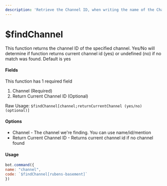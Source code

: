 ```yaml
---
description: 'Retrieve the Channel ID, when writing the name of the Channel. (Global)'
---
```


# $findChannel

This function returns the channel ID of the specified channel. Yes/No will determine if function returns current channel id \(yes\) or undefined \(no\) if no match was found. Default is yes

#### Fields

This function has 1 required field

1. Channel \(Required\)
2. Return Current Channel ID \(Optional\)

Raw Usage: `$findChannel[channel;returnCurrentChannel (yes/no) (optional)]`

#### Options

* Channel - The channel we're finding. You can use name/id/mention
* Return Current Channel ID - Returns current channel id if no channel found

#### Usage

```javascript
bot.command({
name: "channel",
code: `$findChannel[rubens-basement]`
})
```

